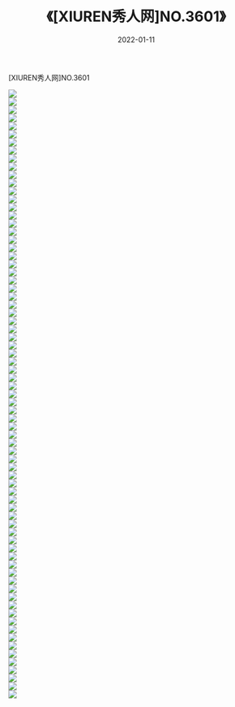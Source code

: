 ﻿---
layout: post
title:  《[XIUREN秀人网]NO.3601》
date:   2022-01-11
img: http://pic.660000.xyz/1:/秀人网/秀人网第04部分/[XIUREN秀人网]NO.3601/000.jpg
categories: [美女, 清纯, 唯美]
---

[XIUREN秀人网]NO.3601

 ![](http://pic.660000.xyz/1:/秀人网/秀人网第04部分/[XIUREN秀人网]NO.3601/001.jpg) <br>![](http://pic.660000.xyz/1:/秀人网/秀人网第04部分/[XIUREN秀人网]NO.3601/002.jpg) <br>![](http://pic.660000.xyz/1:/秀人网/秀人网第04部分/[XIUREN秀人网]NO.3601/003.jpg) <br>![](http://pic.660000.xyz/1:/秀人网/秀人网第04部分/[XIUREN秀人网]NO.3601/004.jpg) <br>![](http://pic.660000.xyz/1:/秀人网/秀人网第04部分/[XIUREN秀人网]NO.3601/005.jpg) <br>![](http://pic.660000.xyz/1:/秀人网/秀人网第04部分/[XIUREN秀人网]NO.3601/006.jpg) <br>![](http://pic.660000.xyz/1:/秀人网/秀人网第04部分/[XIUREN秀人网]NO.3601/007.jpg) <br>![](http://pic.660000.xyz/1:/秀人网/秀人网第04部分/[XIUREN秀人网]NO.3601/008.jpg) <br>![](http://pic.660000.xyz/1:/秀人网/秀人网第04部分/[XIUREN秀人网]NO.3601/009.jpg) <br>![](http://pic.660000.xyz/1:/秀人网/秀人网第04部分/[XIUREN秀人网]NO.3601/010.jpg) <br>![](http://pic.660000.xyz/1:/秀人网/秀人网第04部分/[XIUREN秀人网]NO.3601/011.jpg) <br>![](http://pic.660000.xyz/1:/秀人网/秀人网第04部分/[XIUREN秀人网]NO.3601/012.jpg) <br>![](http://pic.660000.xyz/1:/秀人网/秀人网第04部分/[XIUREN秀人网]NO.3601/013.jpg) <br>![](http://pic.660000.xyz/1:/秀人网/秀人网第04部分/[XIUREN秀人网]NO.3601/014.jpg) <br>![](http://pic.660000.xyz/1:/秀人网/秀人网第04部分/[XIUREN秀人网]NO.3601/015.jpg) <br>![](http://pic.660000.xyz/1:/秀人网/秀人网第04部分/[XIUREN秀人网]NO.3601/016.jpg) <br>![](http://pic.660000.xyz/1:/秀人网/秀人网第04部分/[XIUREN秀人网]NO.3601/017.jpg) <br>![](http://pic.660000.xyz/1:/秀人网/秀人网第04部分/[XIUREN秀人网]NO.3601/018.jpg) <br>![](http://pic.660000.xyz/1:/秀人网/秀人网第04部分/[XIUREN秀人网]NO.3601/019.jpg) <br>![](http://pic.660000.xyz/1:/秀人网/秀人网第04部分/[XIUREN秀人网]NO.3601/020.jpg) <br>![](http://pic.660000.xyz/1:/秀人网/秀人网第04部分/[XIUREN秀人网]NO.3601/021.jpg) <br>![](http://pic.660000.xyz/1:/秀人网/秀人网第04部分/[XIUREN秀人网]NO.3601/022.jpg) <br>![](http://pic.660000.xyz/1:/秀人网/秀人网第04部分/[XIUREN秀人网]NO.3601/023.jpg) <br>![](http://pic.660000.xyz/1:/秀人网/秀人网第04部分/[XIUREN秀人网]NO.3601/024.jpg) <br>![](http://pic.660000.xyz/1:/秀人网/秀人网第04部分/[XIUREN秀人网]NO.3601/025.jpg) <br>![](http://pic.660000.xyz/1:/秀人网/秀人网第04部分/[XIUREN秀人网]NO.3601/026.jpg) <br>![](http://pic.660000.xyz/1:/秀人网/秀人网第04部分/[XIUREN秀人网]NO.3601/027.jpg) <br>![](http://pic.660000.xyz/1:/秀人网/秀人网第04部分/[XIUREN秀人网]NO.3601/028.jpg) <br>![](http://pic.660000.xyz/1:/秀人网/秀人网第04部分/[XIUREN秀人网]NO.3601/029.jpg) <br>![](http://pic.660000.xyz/1:/秀人网/秀人网第04部分/[XIUREN秀人网]NO.3601/030.jpg) <br>![](http://pic.660000.xyz/1:/秀人网/秀人网第04部分/[XIUREN秀人网]NO.3601/031.jpg) <br>![](http://pic.660000.xyz/1:/秀人网/秀人网第04部分/[XIUREN秀人网]NO.3601/032.jpg) <br>![](http://pic.660000.xyz/1:/秀人网/秀人网第04部分/[XIUREN秀人网]NO.3601/033.jpg) <br>![](http://pic.660000.xyz/1:/秀人网/秀人网第04部分/[XIUREN秀人网]NO.3601/034.jpg) <br>![](http://pic.660000.xyz/1:/秀人网/秀人网第04部分/[XIUREN秀人网]NO.3601/035.jpg) <br>![](http://pic.660000.xyz/1:/秀人网/秀人网第04部分/[XIUREN秀人网]NO.3601/036.jpg) <br>![](http://pic.660000.xyz/1:/秀人网/秀人网第04部分/[XIUREN秀人网]NO.3601/037.jpg) <br>![](http://pic.660000.xyz/1:/秀人网/秀人网第04部分/[XIUREN秀人网]NO.3601/038.jpg) <br>![](http://pic.660000.xyz/1:/秀人网/秀人网第04部分/[XIUREN秀人网]NO.3601/039.jpg) <br>![](http://pic.660000.xyz/1:/秀人网/秀人网第04部分/[XIUREN秀人网]NO.3601/040.jpg) <br>![](http://pic.660000.xyz/1:/秀人网/秀人网第04部分/[XIUREN秀人网]NO.3601/041.jpg) <br>![](http://pic.660000.xyz/1:/秀人网/秀人网第04部分/[XIUREN秀人网]NO.3601/042.jpg) <br>![](http://pic.660000.xyz/1:/秀人网/秀人网第04部分/[XIUREN秀人网]NO.3601/043.jpg) <br>![](http://pic.660000.xyz/1:/秀人网/秀人网第04部分/[XIUREN秀人网]NO.3601/044.jpg) <br>![](http://pic.660000.xyz/1:/秀人网/秀人网第04部分/[XIUREN秀人网]NO.3601/045.jpg) <br>![](http://pic.660000.xyz/1:/秀人网/秀人网第04部分/[XIUREN秀人网]NO.3601/046.jpg) <br>![](http://pic.660000.xyz/1:/秀人网/秀人网第04部分/[XIUREN秀人网]NO.3601/047.jpg) <br>![](http://pic.660000.xyz/1:/秀人网/秀人网第04部分/[XIUREN秀人网]NO.3601/048.jpg) <br>![](http://pic.660000.xyz/1:/秀人网/秀人网第04部分/[XIUREN秀人网]NO.3601/049.jpg) <br>![](http://pic.660000.xyz/1:/秀人网/秀人网第04部分/[XIUREN秀人网]NO.3601/050.jpg) <br>![](http://pic.660000.xyz/1:/秀人网/秀人网第04部分/[XIUREN秀人网]NO.3601/051.jpg) <br>![](http://pic.660000.xyz/1:/秀人网/秀人网第04部分/[XIUREN秀人网]NO.3601/052.jpg) <br>![](http://pic.660000.xyz/1:/秀人网/秀人网第04部分/[XIUREN秀人网]NO.3601/053.jpg) <br>![](http://pic.660000.xyz/1:/秀人网/秀人网第04部分/[XIUREN秀人网]NO.3601/054.jpg) <br>![](http://pic.660000.xyz/1:/秀人网/秀人网第04部分/[XIUREN秀人网]NO.3601/055.jpg) <br>![](http://pic.660000.xyz/1:/秀人网/秀人网第04部分/[XIUREN秀人网]NO.3601/056.jpg) <br>![](http://pic.660000.xyz/1:/秀人网/秀人网第04部分/[XIUREN秀人网]NO.3601/057.jpg) <br>![](http://pic.660000.xyz/1:/秀人网/秀人网第04部分/[XIUREN秀人网]NO.3601/058.jpg) <br>![](http://pic.660000.xyz/1:/秀人网/秀人网第04部分/[XIUREN秀人网]NO.3601/059.jpg) <br>![](http://pic.660000.xyz/1:/秀人网/秀人网第04部分/[XIUREN秀人网]NO.3601/060.jpg) <br>![](http://pic.660000.xyz/1:/秀人网/秀人网第04部分/[XIUREN秀人网]NO.3601/061.jpg) <br>![](http://pic.660000.xyz/1:/秀人网/秀人网第04部分/[XIUREN秀人网]NO.3601/062.jpg) <br>![](http://pic.660000.xyz/1:/秀人网/秀人网第04部分/[XIUREN秀人网]NO.3601/063.jpg) <br>![](http://pic.660000.xyz/1:/秀人网/秀人网第04部分/[XIUREN秀人网]NO.3601/064.xltd) <br>![](http://pic.660000.xyz/1:/秀人网/秀人网第04部分/[XIUREN秀人网]NO.3601/065.cfg) <br>![](http://pic.660000.xyz/1:/秀人网/秀人网第04部分/[XIUREN秀人网]NO.3601/066.jpg) <br>![](http://pic.660000.xyz/1:/秀人网/秀人网第04部分/[XIUREN秀人网]NO.3601/067.jpg) <br>![](http://pic.660000.xyz/1:/秀人网/秀人网第04部分/[XIUREN秀人网]NO.3601/068.jpg) <br>![](http://pic.660000.xyz/1:/秀人网/秀人网第04部分/[XIUREN秀人网]NO.3601/069.jpg) <br>![](http://pic.660000.xyz/1:/秀人网/秀人网第04部分/[XIUREN秀人网]NO.3601/070.jpg) <br>![](http://pic.660000.xyz/1:/秀人网/秀人网第04部分/[XIUREN秀人网]NO.3601/071.jpg) <br>![](http://pic.660000.xyz/1:/秀人网/秀人网第04部分/[XIUREN秀人网]NO.3601/072.jpg) <br>![](http://pic.660000.xyz/1:/秀人网/秀人网第04部分/[XIUREN秀人网]NO.3601/073.jpg) <br>![](http://pic.660000.xyz/1:/秀人网/秀人网第04部分/[XIUREN秀人网]NO.3601/074.jpg) <br>![](http://pic.660000.xyz/1:/秀人网/秀人网第04部分/[XIUREN秀人网]NO.3601/075.jpg) <br>